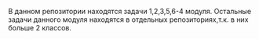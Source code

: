 В данном репозитории находятся задачи 1,2,3,5,6-4 модуля.
Остальные задачи данного модуля находятся в отдельных репозиториях,т.к. в них больше 2 классов.
